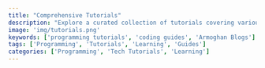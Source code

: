 ```yaml
---
title: "Comprehensive Tutorials"
description: "Explore a curated collection of tutorials covering various programming languages, frameworks, and tools. Learn from in-depth guides and practical examples designed to enhance your skills."
image: 'img/tutorials.png'
keywords: ['programming tutorials', 'coding guides', 'Armoghan Blogs']
tags: ['Programming', 'Tutorials', 'Learning', 'Guides']
categories: ['Programming', 'Tech Tutorials', 'Learning']
---
```

